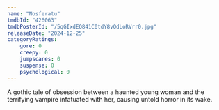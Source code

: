 ```yaml
---
name: "Nosferatu"
tmdbId: "426063"
tmdbPosterId: "/5qGIxdEO841C0tdY8vOdLoRVrr0.jpg"
releaseDate: "2024-12-25"
categoryRatings:
    gore: 0
    creepy: 0
    jumpscares: 0
    suspense: 0
    psychological: 0
---
```

A gothic tale of obsession between a haunted young woman and the terrifying vampire infatuated with her, causing untold horror in its wake.
